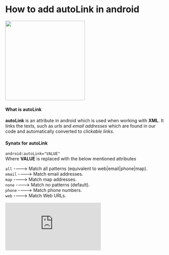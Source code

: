 # How to add autoLink in android

<img src ="https://storage.googleapis.com/gweb-uniblog-publish-prod/images/android_ambassador_v1_cmyk_200px.max-2800x2800.png" height="250" width="250">

#### What is autoLink
  **autoLink** is an attribute in android which is used when working with **XML**. It links the texts, such as _urls_ and _email addresses_ which are found in our code and automatically converted to _clickable links_.
  
#### Synatx for autoLink 

 `android:autoLink="VALUE"` </br>
  Where **VALUE** is replaced with the below mentioned attributes
   
   `all` ----> Match all patterns (equivalent to web|email|phone|map).</br>
   `email` ----> Match email addresses.</br>
   `map` ----> Match map addresses.</br>
   `none` ----> Match no patterns (default).</br>
   `phone` ----> Match phone numbers.</br>
   `web` ----> Match Web URLs.</br>
   
   ![Read More](https://developer.android.com/reference/android/widget/TextView.html#attr_android:autoLink)
